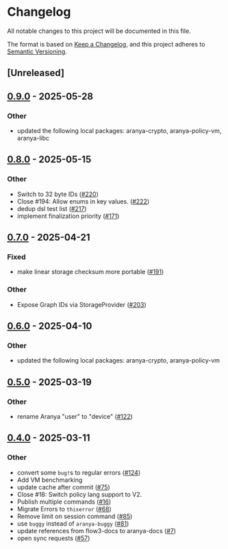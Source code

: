 # Changelog

All notable changes to this project will be documented in this file.

The format is based on [Keep a Changelog](https://keepachangelog.com/en/1.0.0/),
and this project adheres to [Semantic Versioning](https://semver.org/spec/v2.0.0.html).

## [Unreleased]

## [0.9.0](https://github.com/aranya-project/aranya-core/compare/aranya-runtime-v0.8.0...aranya-runtime-v0.9.0) - 2025-05-28

### Other

- updated the following local packages: aranya-crypto, aranya-policy-vm, aranya-libc

## [0.8.0](https://github.com/aranya-project/aranya-core/compare/aranya-runtime-v0.7.0...aranya-runtime-v0.8.0) - 2025-05-15

### Other

- Switch to 32 byte IDs ([#220](https://github.com/aranya-project/aranya-core/pull/220))
- Close #194: Allow enums in key values. ([#222](https://github.com/aranya-project/aranya-core/pull/222))
- dedup dsl test list ([#217](https://github.com/aranya-project/aranya-core/pull/217))
- implement finalization priority ([#171](https://github.com/aranya-project/aranya-core/pull/171))

## [0.7.0](https://github.com/aranya-project/aranya-core/compare/aranya-runtime-v0.6.0...aranya-runtime-v0.7.0) - 2025-04-21

### Fixed

- make linear storage checksum more portable ([#191](https://github.com/aranya-project/aranya-core/pull/191))

### Other

- Expose Graph IDs via StorageProvider ([#203](https://github.com/aranya-project/aranya-core/pull/203))

## [0.6.0](https://github.com/aranya-project/aranya-core/compare/aranya-runtime-v0.5.0...aranya-runtime-v0.6.0) - 2025-04-10

### Other

- updated the following local packages: aranya-crypto, aranya-policy-vm

## [0.5.0](https://github.com/aranya-project/aranya-core/compare/aranya-runtime-v0.4.0...aranya-runtime-v0.5.0) - 2025-03-19

### Other

- rename Aranya "user" to "device" ([#122](https://github.com/aranya-project/aranya-core/pull/122))

## [0.4.0](https://github.com/aranya-project/aranya-core/compare/aranya-runtime-v0.3.0...aranya-runtime-v0.4.0) - 2025-03-11

### Other

- convert some `bug!`s to regular errors ([#124](https://github.com/aranya-project/aranya-core/pull/124))
- Add VM benchmarking
- update cache after commit ([#75](https://github.com/aranya-project/aranya-core/pull/75))
- Close #18: Switch policy lang support to V2.
- Publish multiple commands ([#16](https://github.com/aranya-project/aranya-core/pull/16))
- Migrate Errors to `thiserror` ([#68](https://github.com/aranya-project/aranya-core/pull/68))
- Remove limit on session command ([#85](https://github.com/aranya-project/aranya-core/pull/85))
- use `buggy` instead of `aranya-buggy` ([#81](https://github.com/aranya-project/aranya-core/pull/81))
- update references from flow3-docs to aranya-docs ([#7](https://github.com/aranya-project/aranya-core/pull/7))
- open sync requests ([#57](https://github.com/aranya-project/aranya-core/pull/57))
